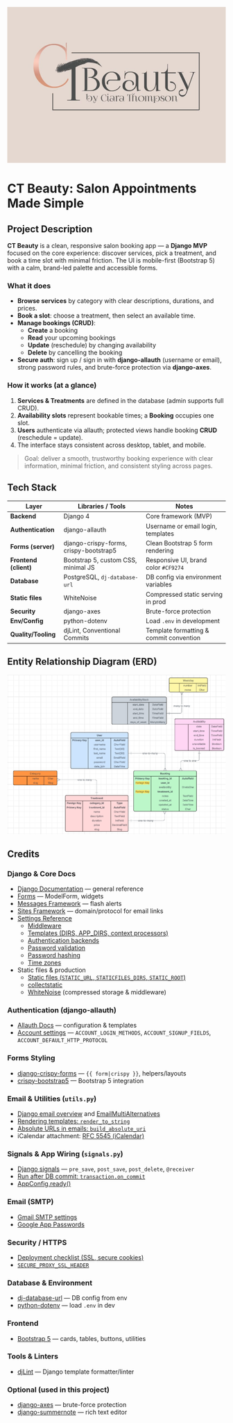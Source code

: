 ![Hero Image](static/images/CT-logo.jpg)
# CT Beauty: Salon Appointments Made Simple

## Project Description

**CT Beauty** is a clean, responsive salon booking app — a **Django MVP** focused on the core experience: discover services, pick a treatment, and book a time slot with minimal friction. The UI is mobile-first (Bootstrap 5) with a calm, brand-led palette and accessible forms.

### What it does
- **Browse services** by category with clear descriptions, durations, and prices.
- **Book a slot**: choose a treatment, then select an available time.
- **Manage bookings (CRUD)**:
  - **Create** a booking
  - **Read** your upcoming bookings
  - **Update** (reschedule) by changing availability
  - **Delete** by cancelling the booking
- **Secure auth**: sign up / sign in with **django-allauth** (username or email), strong password rules, and brute-force protection via **django-axes**.

### How it works (at a glance)
1. **Services & Treatments** are defined in the database (admin supports full CRUD).
2. **Availability slots** represent bookable times; a **Booking** occupies one slot.
3. **Users** authenticate via allauth; protected views handle booking **CRUD** (reschedule = update).
4. The interface stays consistent across desktop, tablet, and mobile.

> Goal: deliver a smooth, trustworthy booking experience with clear information, minimal friction, and consistent styling across pages.

## Tech Stack

| Layer                | Libraries / Tools                                  | Notes |
|---------------------|-----------------------------------------------------|------|
| **Backend**         | Django 4                                           | Core framework (MVP) |
| **Authentication**  | django-allauth                                     | Username or email login, templates |
| **Forms (server)**  | django-crispy-forms, crispy-bootstrap5             | Clean Bootstrap 5 form rendering |
| **Frontend (client)** | Bootstrap 5, custom CSS, minimal JS               | Responsive UI, brand color `#CF9274` |
| **Database**        | PostgreSQL, `dj-database-url`                      | DB config via environment variables |
| **Static files**    | WhiteNoise                                         | Compressed static serving in prod |
| **Security**        | django-axes                                        | Brute-force protection |
| **Env/Config**      | python-dotenv                                      | Load `.env` in development |
| **Quality/Tooling** | djLint, Conventional Commits                       | Template formatting & commit convention |

## Entity Relationship Diagram (ERD)

![CT Beauty ERD](static/images/ERD-Models.jpg)

## Credits

### Django & Core Docs
- [Django Documentation](https://docs.djangoproject.com/en/4.2/) — general reference
- [Forms](https://docs.djangoproject.com/en/4.2/topics/forms/) — ModelForm, widgets
- [Messages Framework](https://docs.djangoproject.com/en/4.2/ref/contrib/messages/) — flash alerts
- [Sites Framework](https://docs.djangoproject.com/en/4.2/ref/contrib/sites/) — domain/protocol for email links
- [Settings Reference](https://docs.djangoproject.com/en/4.2/ref/settings/)
  - [Middleware](https://docs.djangoproject.com/en/4.2/topics/http/middleware/)
  - [Templates (DIRS, APP_DIRS, context processors)](https://docs.djangoproject.com/en/4.2/ref/templates/api/)
  - [Authentication backends](https://docs.djangoproject.com/en/4.2/topics/auth/customizing/#specifying-authentication-backends)
  - [Password validation](https://docs.djangoproject.com/en/4.2/topics/auth/passwords/#password-validation)
  - [Password hashing](https://docs.djangoproject.com/en/4.2/topics/auth/passwords/#password-hashing)
  - [Time zones](https://docs.djangoproject.com/en/4.2/topics/i18n/timezones/)
- Static files & production
  - [Static files (`STATIC_URL`, `STATICFILES_DIRS`, `STATIC_ROOT`)](https://docs.djangoproject.com/en/4.2/howto/static-files/)
  - [collectstatic](https://docs.djangoproject.com/en/4.2/ref/contrib/staticfiles/#collectstatic)
  - [WhiteNoise](https://whitenoise.readthedocs.io/en/stable/) (compressed storage & middleware)

### Authentication (django-allauth)
- [Allauth Docs](https://docs.allauth.org/) — configuration & templates
- [Account settings](https://docs.allauth.org/en/latest/account/configuration.html)
  — `ACCOUNT_LOGIN_METHODS`, `ACCOUNT_SIGNUP_FIELDS`, `ACCOUNT_DEFAULT_HTTP_PROTOCOL`

### Forms Styling
- [django-crispy-forms](https://django-crispy-forms.readthedocs.io/) — `{{ form|crispy }}`, helpers/layouts
- [crispy-bootstrap5](https://github.com/django-crispy-forms/crispy-bootstrap5) — Bootstrap 5 integration

### Email & Utilities (`utils.py`)
- [Django email overview](https://docs.djangoproject.com/en/4.2/topics/email/)
  and [EmailMultiAlternatives](https://docs.djangoproject.com/en/4.2/topics/email/#emailmessage-objects)
- [Rendering templates: `render_to_string`](https://docs.djangoproject.com/en/4.2/topics/templates/#django.template.loader.render_to_string)
- [Absolute URLs in emails: `build_absolute_uri`](https://docs.djangoproject.com/en/4.2/ref/request-response/#django.http.HttpRequest.build_absolute_uri)
- iCalendar attachment: [RFC 5545 (iCalendar)](https://www.rfc-editor.org/rfc/rfc5545)

### Signals & App Wiring (`signals.py`)
- [Django signals](https://docs.djangoproject.com/en/4.2/topics/signals/) — `pre_save`, `post_save`, `post_delete`, `@receiver`
- [Run after DB commit: `transaction.on_commit`](https://docs.djangoproject.com/en/4.2/topics/db/transactions/#performing-actions-after-commit)
- [AppConfig.ready()](https://docs.djangoproject.com/en/4.2/ref/applications/#django.apps.AppConfig.ready)

### Email (SMTP)
- [Gmail SMTP settings](https://support.google.com/mail/answer/7126229)
- [Google App Passwords](https://support.google.com/accounts/answer/185833)

### Security / HTTPS
- [Deployment checklist (SSL, secure cookies)](https://docs.djangoproject.com/en/4.2/howto/deployment/checklist/)
- [`SECURE_PROXY_SSL_HEADER`](https://docs.djangoproject.com/en/4.2/ref/settings/#secure-proxy-ssl-header)

### Database & Environment
- [dj-database-url](https://github.com/jacobian/dj-database-url) — DB config from env
- [python-dotenv](https://saurabh-kumar.com/python-dotenv/) — load `.env` in dev

### Frontend
- [Bootstrap 5](https://getbootstrap.com/docs/5.3/) — cards, tables, buttons, utilities

### Tools & Linters
- [djLint](https://www.djlint.com/) — Django template formatter/linter

### Optional (used in this project)
- [django-axes](https://django-axes.readthedocs.io/) — brute-force protection
- [django-summernote](https://github.com/summernote/django-summernote) — rich text editor
